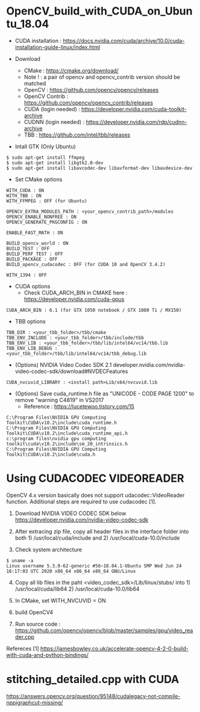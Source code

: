 # OpenCV_build_with_CUDA_on_Ubuntu_18.04

- CUDA installation : https://docs.nvidia.com/cuda/archive/10.0/cuda-installation-guide-linux/index.html

- Download
  + CMake : https://cmake.org/download/
  + Note ! : a pair of opencv and opencv_contrib version should be matched
  + OpenCV : https://github.com/opencv/opencv/releases
  + OpenCV Contrib : https://github.com/opencv/opencv_contrib/releases
  + CUDA (login needed) : https://developer.nvidia.com/cuda-toolkit-archive
  + CUDNN (login needed) : https://developer.nvidia.com/rdp/cudnn-archive
  + TBB : https://github.com/intel/tbb/releases
 
- Intall GTK (Only Ubuntu)
```
$ sudo apt-get install ffmpeg
$ sudo apt-get install libgtk2.0-dev
$ sudo apt-get install libavcodec-dev libavformat-dev libavdevice-dev
```

- Set CMake options

```
WITH_CUDA : ON
WITH_TBB : ON
WITH_FFMPEG : OFF (for Ubuntu)

OPENCV_EXTRA_MODULES_PATH : <your_opencv_contrib_path>/modules
OPENCV_ENABLE_NONFREE : ON
OPENCV_GENERATE_PKGCONFIG : ON

ENABLE_FAST_MATH : ON

BUILD_opencv_world : ON
BUILD_TEST : OFF
BUILD_PERF_TEST : OFF
BUILD_PACKAGE : OFF
BUILD_opencv_cudacodec : OFF (for CUDA 10 and OpenCV 3.4.2)

WITH_1394 : OFF

```

- CUDA options 
  + Check CUDA_ARCH_BIN in CMAKE here : https://developer.nvidia.com/cuda-gpus
```
CUDA_ARCH_BIN : 6.1 (for GTX 1050 notebook / GTX 1080 Ti / MX150)
```

- TBB options

```
TBB_DIR : <your_tbb_folder>/tbb/cmake
TBB_ENV_INCLUDE : <your_tbb_folder>/tbb/include/tbb
TBB_ENV_LIB : <your_tbb_folder>/tbb/lib/intel64/vc14/tbb.lib
TBB_ENV_LIB_DEBUG : <your_tbb_folder>/tbb/lib/intel64/vc14/tbb_debug.lib
```

- (Options) NVIDIA Video Codec SDK 2.1
developer.nvidia.com/nvidia-video-codec-sdk/download#NVDECFeatures

```
CUDA_nvcuvid_LIBRARY : <install path>Lib/x64/nvcuvid.lib
```



- (Options) Save cuda_runtime.h file as "UNICODE - CODE PAGE 1200" to remove "warning C4819" in VS2017
  + Reference : https://lucetewoo.tistory.com/15
```
C:\Program Files\NVIDIA GPU Computing Toolkit\CUDA\v10.2\include\cuda_runtime.h
C:\Program Files\NVIDIA GPU Computing Toolkit\CUDA\v10.2\include\cuda_runtime_api.h
c:\program files\nvidia gpu computing toolkit\cuda\v10.2\include\sm_20_intrinsics.h
C:\Program Files\NVIDIA GPU Computing Toolkit\CUDA\v10.2\include\cuda.h
```
# Using CUDACODEC VIDEOREADER

OpenCV 4.x version basically does not support udacodec::VideoReader function. Additional steps are required to use cudacodec [1].

1. Download NVIDIA VIDEO CODEC SDK below
https://developer.nvidia.com/nvidia-video-codec-sdk

2. After extracing zip file, copy all header files in the interface folder into both 1) /usr/local/cuda/include and 2) /usr/local/cuda-10.0/include 

3. Check system architecture
```
$ uname -a
Linux username 5.3.0-62-generic #56~18.04.1-Ubuntu SMP Wed Jun 24 16:17:03 UTC 2020 x86_64 x86_64 x86_64 GNU/Linux
```
4. Copy all lib files in the paht <video_codec_sdk>/Lib/linux/stubs/<architecture> into 1) /usr/local/cuda/lib64 2) /usr/local/cuda-10.0/lib64

5. In CMake, set WITH_NVCUVID = ON 

6. build OpenCV4

7. Run source code : https://github.com/opencv/opencv/blob/master/samples/gpu/video_reader.cpp

Refereces
[1] https://jamesbowley.co.uk/accelerate-opencv-4-2-0-build-with-cuda-and-python-bindings/

# stitching_detailed.cpp with CUDA

https://answers.opencv.org/question/95148/cudalegacy-not-compile-nppigraphcut-missing/

